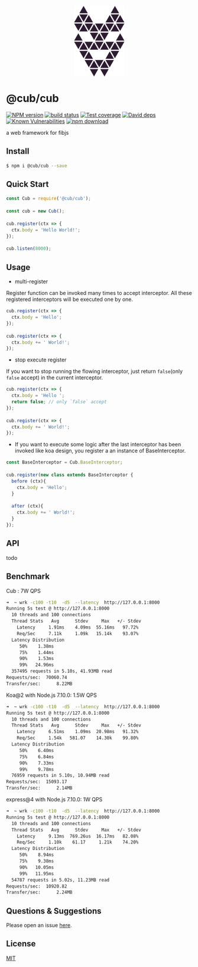 <p align="center">
  <img alt="cub" src="./logo/logo.png"/>
</p>

# @cub/cub

[![NPM version][npm-image]][npm-url]
[![build status][travis-image]][travis-url]
[![Test coverage][codecov-image]][codecov-url]
[![David deps][david-image]][david-url]
[![Known Vulnerabilities][snyk-image]][snyk-url]
[![npm download][download-image]][download-url]

[npm-image]: https://img.shields.io/npm/v/@cub/cub.svg?style=flat-square
[npm-url]: https://npmjs.org/package/@cub/cub
[travis-image]: https://img.shields.io/travis/cubjs/cub.svg?style=flat-square
[travis-url]: https://travis-ci.org/cubjs/cub
[codecov-image]: https://img.shields.io/codecov/c/github/cubjs/cub.svg?style=flat-square
[codecov-url]: https://codecov.io/github/cubjs/cub?branch=master
[david-image]: https://img.shields.io/david/cubjs/cub.svg?style=flat-square
[david-url]: https://david-dm.org/cubjs/cub
[snyk-image]: https://snyk.io/test/npm/@cub/cub/badge.svg?style=flat-square
[snyk-url]: https://snyk.io/test/npm/@cub/cub
[download-image]: https://img.shields.io/npm/dm/@cub/cub.svg?style=flat-square
[download-url]: https://npmjs.org/package/@cub/cub

a web framework for fibjs

## Install

```bash
$ npm i @cub/cub --save
```

## Quick Start

```js
const Cub = require('@cub/cub');

const cub = new Cub();

cub.register(ctx => {
  ctx.body = 'Hello World!';
});

cub.listen(8000);
```

## Usage

- multi-register

Register function can be invoked many times to accept interceptor. All these registered interceptors will be executed one by one.

```js
cub.register(ctx => {
  ctx.body = 'Hello';
});

cub.register(ctx => {
  ctx.body += ' World!';
});
```

- stop execute register

If you want to stop running the flowing interceptor, just return `false`(only `false` accept) in the current interceptor.

```js
cub.register(ctx => {
  ctx.body = 'Hello ';
  return false; // only `false` accept
});

cub.register(ctx => {
  ctx.body += ' World!';
});
```

- If you want to execute some logic after the last interceptor has been invoked like koa design, you register a an instance of BaseInterceptor.

```js
const BaseInterceptor = Cub.BaseInterceptor;

cub.register(new class extends BaseInterceptor {
  before (ctx){
    ctx.body = 'Hello';
  }

  after (ctx){
    ctx.body += ' World!';
  }
});

```

## API

todo

## Benchmark

Cub : 7W QPS

```bash
➜  ~ wrk -c100 -t10  -d5  --latency  http://127.0.0.1:8000
Running 5s test @ http://127.0.0.1:8000
  10 threads and 100 connections
  Thread Stats   Avg      Stdev     Max   +/- Stdev
    Latency     1.91ms    4.09ms  55.16ms   97.72%
    Req/Sec     7.11k     1.09k   15.14k    93.07%
  Latency Distribution
     50%    1.38ms
     75%    1.44ms
     90%    1.53ms
     99%   24.96ms
  357495 requests in 5.10s, 41.93MB read
Requests/sec:  70060.74
Transfer/sec:      8.22MB
```

Koa@2 with Node.js 7.10.0: 1.5W QPS

```bash
➜  ~ wrk -c100 -t10  -d5  --latency  http://127.0.0.1:8000
Running 5s test @ http://127.0.0.1:8000
  10 threads and 100 connections
  Thread Stats   Avg      Stdev     Max   +/- Stdev
    Latency     6.51ms    1.09ms  20.98ms   91.32%
    Req/Sec     1.54k   581.07    14.30k    99.80%
  Latency Distribution
     50%    6.40ms
     75%    6.84ms
     90%    7.33ms
     99%    9.78ms
  76959 requests in 5.10s, 10.94MB read
Requests/sec:  15093.17
Transfer/sec:      2.14MB
```

express@4 with Node.js 7.10.0: 1W QPS

```bash
➜  ~ wrk -c100 -t10  -d5  --latency  http://127.0.0.1:8000
Running 5s test @ http://127.0.0.1:8000
  10 threads and 100 connections
  Thread Stats   Avg      Stdev     Max   +/- Stdev
    Latency     9.13ms  769.26us  16.17ms   82.08%
    Req/Sec     1.10k    61.17     1.21k    74.20%
  Latency Distribution
     50%    8.94ms
     75%    9.38ms
     90%   10.05ms
     99%   11.95ms
  54787 requests in 5.02s, 11.23MB read
Requests/sec:  10920.82
Transfer/sec:      2.24MB
```

## Questions & Suggestions

Please open an issue [here](https://github.com/cubjs/cub/issues).

## License

[MIT](LICENSE)